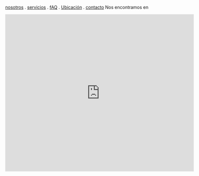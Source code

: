 [nosotros](./nosotros.md) . [servicios](./servicios.md) . [fAQ](FAQ.md) . [Ubicación](ubicacion.md) . [contacto](./contacto.md)
Nos encontramos en 

<div class="mapouter"><div class="gmap_canvas"><iframe width="600" height="500" id="gmap_canvas" src="https://maps.google.com/maps?q=cetis%2032&t=&z=13&ie=UTF8&iwloc=&output=embed" frameborder="0" scrolling="no" marginheight="0" marginwidth="0"></iframe><a href="https://fmovies-online.net">fmovies</a><br><style>.mapouter{position:relative;text-align:right;height:500px;width:600px;}</style><a href="https://www.embedgooglemap.net">google maps website embed</a><style>.gmap_canvas {overflow:hidden;background:none!important;height:500px;width:600px;}</style></div></div>
